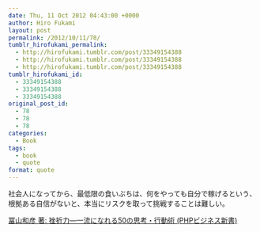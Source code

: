```yaml
---
date: Thu, 11 Oct 2012 04:43:00 +0000
author: Hiro Fukami
layout: post
permalink: /2012/10/11/78/
tumblr_hirofukami_permalink:
  - http://hirofukami.tumblr.com/post/33349154388
  - http://hirofukami.tumblr.com/post/33349154388
  - http://hirofukami.tumblr.com/post/33349154388
tumblr_hirofukami_id:
  - 33349154388
  - 33349154388
  - 33349154388
original_post_id:
  - 78
  - 78
  - 78
categories:
  - Book
tags:
  - book
  - quote
format: quote
---
```

社会人になってから、最低限の食いぶちは、何をやっても自分で稼げるという、根拠ある自信がないと、本当にリスクを取って挑戦することは難しい。

<a href="http://www.amazon.co.jp/gp/product/4569791964/ref=as_li_ss_tl?ie=UTF8&camp=247&creative=7399&creativeASIN=4569791964&linkCode=as2&tag=dsea-22" target="_blank">冨山和彦 著: 挫折力―一流になれる50の思考・行動術 (PHPビジネス新書)</a><img src="http://www.assoc-amazon.jp/e/ir?t=dsea-22&l=as2&o=9&a=4569791964" width="1" height="1" border="0" alt="" style="border:none!important;margin:0!important;" />